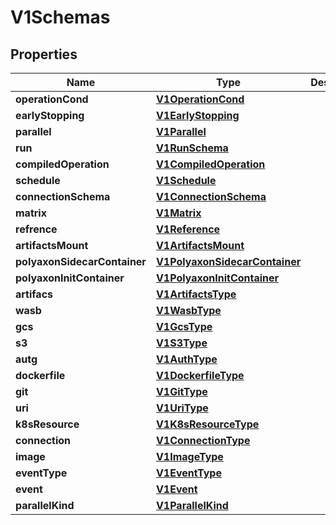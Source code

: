 

# V1Schemas

## Properties

Name | Type | Description | Notes
------------ | ------------- | ------------- | -------------
**operationCond** | [**V1OperationCond**](V1OperationCond.md) |  |  [optional]
**earlyStopping** | [**V1EarlyStopping**](V1EarlyStopping.md) |  |  [optional]
**parallel** | [**V1Parallel**](V1Parallel.md) |  |  [optional]
**run** | [**V1RunSchema**](V1RunSchema.md) |  |  [optional]
**compiledOperation** | [**V1CompiledOperation**](V1CompiledOperation.md) |  |  [optional]
**schedule** | [**V1Schedule**](V1Schedule.md) |  |  [optional]
**connectionSchema** | [**V1ConnectionSchema**](V1ConnectionSchema.md) |  |  [optional]
**matrix** | [**V1Matrix**](V1Matrix.md) |  |  [optional]
**refrence** | [**V1Reference**](V1Reference.md) |  |  [optional]
**artifactsMount** | [**V1ArtifactsMount**](V1ArtifactsMount.md) |  |  [optional]
**polyaxonSidecarContainer** | [**V1PolyaxonSidecarContainer**](V1PolyaxonSidecarContainer.md) |  |  [optional]
**polyaxonInitContainer** | [**V1PolyaxonInitContainer**](V1PolyaxonInitContainer.md) |  |  [optional]
**artifacs** | [**V1ArtifactsType**](V1ArtifactsType.md) |  |  [optional]
**wasb** | [**V1WasbType**](V1WasbType.md) |  |  [optional]
**gcs** | [**V1GcsType**](V1GcsType.md) |  |  [optional]
**s3** | [**V1S3Type**](V1S3Type.md) |  |  [optional]
**autg** | [**V1AuthType**](V1AuthType.md) |  |  [optional]
**dockerfile** | [**V1DockerfileType**](V1DockerfileType.md) |  |  [optional]
**git** | [**V1GitType**](V1GitType.md) |  |  [optional]
**uri** | [**V1UriType**](V1UriType.md) |  |  [optional]
**k8sResource** | [**V1K8sResourceType**](V1K8sResourceType.md) |  |  [optional]
**connection** | [**V1ConnectionType**](V1ConnectionType.md) |  |  [optional]
**image** | [**V1ImageType**](V1ImageType.md) |  |  [optional]
**eventType** | [**V1EventType**](V1EventType.md) |  |  [optional]
**event** | [**V1Event**](V1Event.md) |  |  [optional]
**parallelKind** | [**V1ParallelKind**](V1ParallelKind.md) |  |  [optional]



